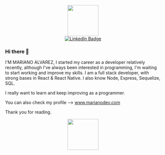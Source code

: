 <div id="header" align="center">
  <img src="https://media.giphy.com/media/M9gbBd9nbDrOTu1Mqx/giphy.gif" width="100"/>
</div>

<div id="badges" align='center'>
  <a href="https://www.linkedin.com/in/malvarez88/" target="_blank">
    <img src="https://img.shields.io/badge/LinkedIn-blue?style=for-the-badge&logo=linkedin&logoColor=white" alt="LinkedIn Badge"/>
  </a>
 </div>
 
 <div id="badges" align='center'>
  <img src="https://komarev.com/ghpvc/?username=malvarez88&style=flat-square&color=blue" alt=""/>
  
</div>


### Hi there 👋 
I'M MARIANO ALVAREZ, I started my career as a developer relatively recently, although I've always been interested in programming, I'm waiting to start working and improve my skills.
I am a full stack developer, with strong bases in React & React Native.
I also know Node, Express, Sequelize, SQL.

I really want to learn and keep improving as a programmer.

You can also check my profile --> www.marianodev.com

Thank you for reading.

<div id="footer" align="center">
  <img src="https://media.giphy.com/media/USV0ym3bVWQJJmNu3N/giphy.gif" width="100"/>
</div>


<!--
**malvarez88/malvarez88** is a ✨ _special_ ✨ repository because its `README.md` (this file) appears on your GitHub profile.

Here are some ideas to get you started:

- 🔭 I’m currently working on ...
- 🌱 I’m currently learning ...
- 👯 I’m looking to collaborate on ...
- 🤔 I’m looking for help with ...
- 💬 Ask me about ...
- 📫 How to reach me: ...
- 😄 Pronouns: ...
- ⚡ Fun fact: ...
-->

